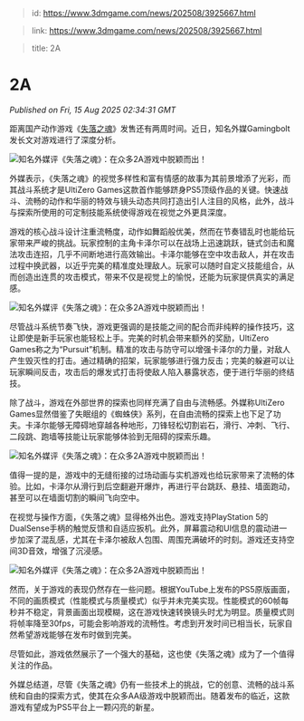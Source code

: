 > id: https://www.3dmgame.com/news/202508/3925667.html

> link: https://www.3dmgame.com/news/202508/3925667.html

> title: 2A

# 2A
_Published on Fri, 15 Aug 2025 02:34:31 GMT_

距离国产动作游戏《[失落之魂](https://www.3dmgame.com/games/lostsoulaside/)》发售还有两周时间。近日，知名外媒Gamingbolt发长文对游戏进行了深度分析。

![知名外媒评《失落之魂》：在众多2A游戏中脱颖而出！](https://img.3dmgame.com/uploads/images/news/20250815/1755225362_184937.jpg)

外媒表示，《失落之魂》的视觉多样性和富有情感的故事为其前景增添了光彩，而其战斗系统才是UltiZero Games这款首作能够跻身PS5顶级作品的关键。快速战斗、流畅的动作和华丽的特效与镜头动态共同打造出引人注目的风格，此外，战斗与探索所使用的可定制技能系统使得游戏在视觉之外更具深度。

游戏的核心战斗设计注重流畅度，动作如舞蹈般优美，然而在节奏错乱时也能给玩家带来严峻的挑战。玩家控制的主角卡泽尔可以在战场上迅速跳跃，链式剑击和魔法攻击连招，几乎不间断地进行高效输出。卡泽尔能够在空中攻击敌人，并在攻击过程中换武器，以近乎完美的精准度处理敌人。玩家可以随时自定义技能组合，从而创造出连贯的攻击模式，带来不仅是视觉上的愉悦，还能为玩家提供真实的满足感。

![知名外媒评《失落之魂》：在众多2A游戏中脱颖而出！](https://img.3dmgame.com/uploads/images/news/20250815/1755225371_619250.jpg)

尽管战斗系统节奏飞快，游戏更强调的是技能之间的配合而非纯粹的操作技巧，这让即使是新手玩家也能轻松上手。完美的时机会带来额外的奖励，UltiZero Games称之为“Pursuit”机制。精准的攻击与防守可以增强卡泽尔的力量，对敌人产生毁灭性的打击。通过精确的招架，玩家能够进行强力反击；完美的躲避可以让玩家瞬间反击，攻击后的爆发式打击将使敌人陷入暴露状态，便于进行华丽的终结技。

除了战斗，游戏在外部世界的探索也同样充满了自由与流畅感。外媒称UltiZero Games显然借鉴了失眠组的《蜘蛛侠》系列，在自由流畅的探索上也下足了功夫。卡泽尔能够无障碍地穿越各种地形，刀锋轻松切割岩石，滑行、冲刺、飞行、二段跳、跑墙等技能让玩家能够体验到无阻碍的探索乐趣。

![知名外媒评《失落之魂》：在众多2A游戏中脱颖而出！](https://img.3dmgame.com/uploads/images/news/20250815/1755225380_106401.jpg)

值得一提的是，游戏中的无缝衔接的过场动画与实机游戏也给玩家带来了流畅的体验。比如，卡泽尔从滑行到后空翻避开爆炸，再进行平台跳跃、悬挂、墙面跑动，甚至可以在墙面切割的瞬间飞向空中。

在视觉与操作方面，《失落之魂》显得格外出色。游戏支持PlayStation 5的DualSense手柄的触觉反馈和自适应扳机。此外，屏幕震动和UI信息的震动进一步加深了混乱感，尤其在卡泽尔被敌人包围、周围充满破坏的时刻。游戏还支持空间3D音效，增强了沉浸感。

![知名外媒评《失落之魂》：在众多2A游戏中脱颖而出！](https://img.3dmgame.com/uploads/images/news/20250815/1755225401_651570_jpg_r.jpg)

然而，关于游戏的表现仍然存在一些问题。根据YouTube上发布的PS5原版画面，不同的画质模式（性能模式与质量模式）似乎并未完美实现。性能模式的60帧每秒并不稳定，背景画面出现模糊，这在游戏快速转换镜头时尤为明显。质量模式则将帧率降至30fps，可能会影响游戏的流畅性。考虑到开发时间已相当长，玩家自然希望游戏能够在发布时做到完美。

尽管如此，游戏依然展示了一个强大的基础，这也使《失落之魂》成为了一个值得关注的作品。

外媒总结道，尽管《失落之魂》仍有一些技术上的挑战，它的创意、流畅的战斗系统和自由的探索方式，使其在众多AA级游戏中脱颖而出。随着发布的临近，这款游戏有望成为PS5平台上一颗闪亮的新星。
